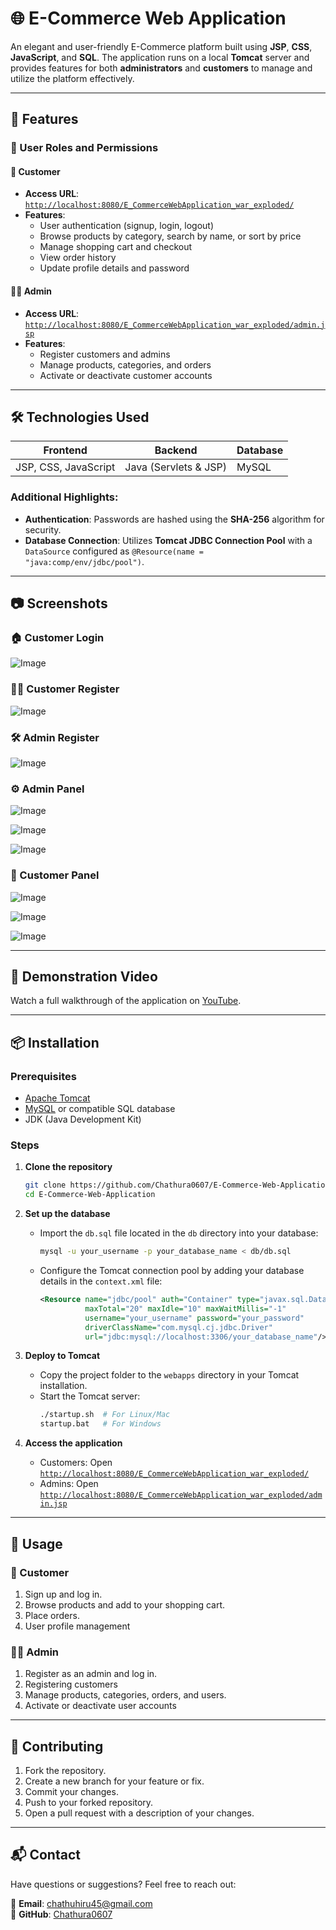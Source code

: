
# 🌐 E-Commerce Web Application

An elegant and user-friendly E-Commerce platform built using **JSP**, **CSS**, **JavaScript**, and **SQL**. The application runs on a local **Tomcat** server and provides features for both **administrators** and **customers** to manage and utilize the platform effectively.  

---

## 🚀 Features  

### 🔑 User Roles and Permissions  

#### 👤 **Customer**  
- **Access URL**: [`http://localhost:8080/E_CommerceWebApplication_war_exploded/`](http://localhost:8080/E_CommerceWebApplication_war_exploded/)
- **Features**:  
  - User authentication (signup, login, logout)  
  - Browse products by category, search by name, or sort by price  
  - Manage shopping cart and checkout  
  - View order history  
  - Update profile details and password  

#### 👨‍💼 **Admin**  
- **Access URL**: [`http://localhost:8080/E_CommerceWebApplication_war_exploded/admin.jsp`](http://localhost:8080/E_CommerceWebApplication_war_exploded/admin.jsp)  
- **Features**:  
  - Register customers and admins  
  - Manage products, categories, and orders  
  - Activate or deactivate customer accounts  

---

## 🛠️ Technologies Used  

| **Frontend** | **Backend** | **Database** |
|--------------|-------------|--------------|
| JSP, CSS, JavaScript | Java (Servlets & JSP) | MySQL |

### Additional Highlights:
- **Authentication**: Passwords are hashed using the **SHA-256** algorithm for security.  
- **Database Connection**: Utilizes **Tomcat JDBC Connection Pool** with a `DataSource` configured as `@Resource(name = "java:comp/env/jdbc/pool")`.  

---

## 📷 Screenshots  

### 🏠 Customer Login  
![Image](https://github.com/user-attachments/assets/ca86f864-d17b-4321-89f8-7cb458634677)  

### 🧑‍💻 Customer Register  
![Image](https://github.com/user-attachments/assets/ed8d4a00-408d-40b7-9e13-5704465346e1)

### 🛠️ Admin Register  
![Image](https://github.com/user-attachments/assets/42de369b-4d65-4733-acc8-1c79be50c34f)

### ⚙️ Admin Panel  
![Image](https://github.com/user-attachments/assets/98f41484-409c-4433-9bad-66db0d646f67)

![Image](https://github.com/user-attachments/assets/9bee84a6-6596-4ebc-99f0-306009bd6ad6)

![Image](https://github.com/user-attachments/assets/89d97b30-c852-48d5-8b70-a874633518c9)

### 🛒 Customer Panel  
![Image](https://github.com/user-attachments/assets/2fe3691f-c115-449b-9c74-a4ffc1488025)

![Image](https://github.com/user-attachments/assets/79fb60a0-f19d-4509-8c83-33af1ef4064e)

![Image](https://github.com/user-attachments/assets/553d5e39-28f8-4534-bc54-a1b9bfb12ba5)

---

## 🎥 Demonstration Video  

Watch a full walkthrough of the application on [YouTube](https://youtu.be/crTQp3EnNNA).  

---

## 📦 Installation  

### Prerequisites  
- [Apache Tomcat](https://tomcat.apache.org/)  
- [MySQL](https://www.mysql.com/) or compatible SQL database  
- JDK (Java Development Kit)  

### Steps  

1. **Clone the repository**  
   ```bash
   git clone https://github.com/Chathura0607/E-Commerce-Web-Application.git
   cd E-Commerce-Web-Application
   ```

2. **Set up the database**  
   - Import the `db.sql` file located in the `db` directory into your database:  
     ```bash
     mysql -u your_username -p your_database_name < db/db.sql
     ```  

   - Configure the Tomcat connection pool by adding your database details in the `context.xml` file:  
     ```xml
     <Resource name="jdbc/pool" auth="Container" type="javax.sql.DataSource"
               maxTotal="20" maxIdle="10" maxWaitMillis="-1"
               username="your_username" password="your_password"
               driverClassName="com.mysql.cj.jdbc.Driver"
               url="jdbc:mysql://localhost:3306/your_database_name"/>
     ```

3. **Deploy to Tomcat**  
   - Copy the project folder to the `webapps` directory in your Tomcat installation.  
   - Start the Tomcat server:  
     ```bash
     ./startup.sh  # For Linux/Mac
     startup.bat   # For Windows
     ```

4. **Access the application**  
   - Customers: Open [`http://localhost:8080/E_CommerceWebApplication_war_exploded/`](http://localhost:8080/E_CommerceWebApplication_war_exploded/)  
   - Admins: Open [`http://localhost:8080/E_CommerceWebApplication_war_exploded/admin.jsp`](http://localhost:8080/E_CommerceWebApplication_war_exploded/admin.jsp)  

---

## 🔧 Usage  

### 👤 Customer  
1. Sign up and log in.  
2. Browse products and add to your shopping cart.  
3. Place orders.
4. User profile management

### 👨‍💼 Admin  
1. Register as an admin and log in.
2. Registering customers 
3. Manage products, categories, orders, and users.
4. Activate or deactivate user accounts

---

## 🤝 Contributing  

1. Fork the repository.  
2. Create a new branch for your feature or fix.  
3. Commit your changes.  
4. Push to your forked repository.  
5. Open a pull request with a description of your changes.  

---

## 📬 Contact

Have questions or suggestions? Feel free to reach out:

📧 **Email**: [chathuhiru45@gmail.com](mailto:chathuhiru@gmail.com)  
🐙 **GitHub**: [Chathura0607](https://github.com/Chathura0607)  
